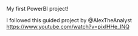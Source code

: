 My first PowerBI project!

I followed this guided project by @AlexTheAnalyst 
https://www.youtube.com/watch?v=pixlHHe_lNQ

